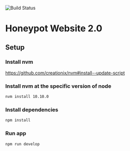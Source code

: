 ![Build Status](https://api.travis-ci.org/honeypotio/website.svg?branch=master)

# Honeypot Website 2.0

## Setup

### Install nvm

https://github.com/creationix/nvm#install--update-script


### Install nvm at the specific version of node

```bash
nvm install 10.10.0
```

### Install dependencies

```bash
npm install
```

### Run app

```bash
npm run develop
```
